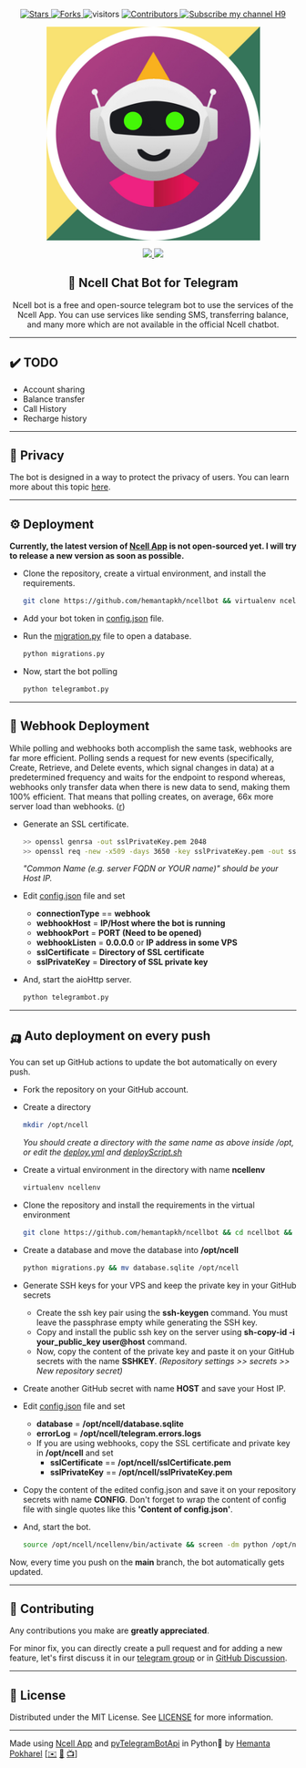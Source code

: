 <p align="center">
<a href="https://github.com/hemantapkh/ncellbot/stargazers">
<img src="https://img.shields.io/github/stars/hemantapkh/ncellbot" alt="Stars">
</a>
<a href="https://github.com/hemantapkh/ncellbot/fork">
<img src="https://img.shields.io/github/forks/hemantapkh/ncellbot.svg" alt="Forks"/>
</a>
<img src="https://visitor-badge.laobi.icu/badge?page_id=hemantapkh.ncellbot" alt="visitors" />
<a href="https://github.com/hemantapkh/ncellbot/graphs/contributors">
<img src="https://img.shields.io/github/contributors/hemantapkh/ncellbot.svg" alt="Contributors" />
<a href="https://www.youtube.com/c/H9TechYouTube?sub_confirmation=1">
<img src="https://img.shields.io/badge/YouTube-H9-red" alt="Subscribe my channel H9"/>
</a>
</a>
</p>

<p align="center">
<img src="images/ncellbot.jpg" align="center" height=375 alt="Ncell Bot" />
</p>

<p align="center">
<a href="https://t.me/ncellappbot">
<img src='https://img.shields.io/badge/Telegram-Active-blue?style=for-the-badge&logo=telegram'>
</a>
<a href="https://m.me/ncellappbot">
<img src='https://img.shields.io/badge/Facebook-Inactive-red?style=for-the-badge&logo=facebook'>
</a>
</P>
<h2 align='center'>🤖 Ncell Chat Bot for Telegram</h2>

<p align="center">
Ncell bot is a free and open-source telegram bot to use the services of the Ncell App. You can use services like sending SMS, transferring balance, and many more which are not available in the official Ncell chatbot.
</P>

---

## ✔️ TODO

* Account sharing
* Balance transfer
* Call History
* Recharge history

---

## 🔐 Privacy

The bot is designed in a way to protect the privacy of users. You can learn more about this topic [here](https://telegra.ph/Privacy-On-Ncell-App-04-19).

---

## ⚙️ Deployment

<b>Currently, the latest version of [Ncell App](https://github.com/hemantapkh/ncellapp) is not open-sourced yet. I will try to release a new version as soon as possible.</b>

* Clone the repository, create a virtual environment, and install the requirements.

    ```bash
    git clone https://github.com/hemantapkh/ncellbot && virtualenv ncellenv && source ncellenv/bin/activate && cd ncellbot && pip install -r requirements.txt
    ```

* Add your bot token in [config.json](config.json) file.
* Run the [migration.py](migrations.py) file to open a database.

    ```python
    python migrations.py
    ```
* Now, start the bot polling

    ```python
    python telegrambot.py
    ```

---

## 🚀 Webhook Deployment

While polling and webhooks both accomplish the same task, webhooks are far more efficient. Polling sends a request for new events (specifically, Create, Retrieve, and Delete events, which signal changes in data) at a predetermined frequency and waits for the endpoint to respond whereas, webhooks only transfer data when there is new data to send, making them 100% efficient. That means that polling creates, on average, 66x more server load than webhooks. ([r](https://blog.cloud-elements.com/webhooks-vs-polling-youre-better-than-this))

- Generate an SSL certificate.

    ```bash
    >> openssl genrsa -out sslPrivateKey.pem 2048
    >> openssl req -new -x509 -days 3650 -key sslPrivateKey.pem -out sslCertificate.pem
    ```

    *"Common Name (e.g. server FQDN or YOUR name)" should be your Host IP.*

- Edit [config.json](config.json) file and set

    - **connectionType** == **webhook**
    - **webhookHost** = **IP/Host where the bot is running**
    - **webhookPort** = **PORT (Need to be opened)**
    - **webhookListen** = **0.0.0.0** or **IP address in some VPS**
    - **sslCertificate** = **Directory of SSL certificate**
    - **sslPrivateKey** = **Directory of SSL private key**

* And, start the aioHttp server.

    ```python
    python telegrambot.py
    ```

---

## 🛺 Auto deployment on every push

You can set up GitHub actions to update the bot automatically on every push.

- Fork the repository on your GitHub account.

- Create a directory
    ```bash
    mkdir /opt/ncell
    ```

    *You should create a directory with the same name as above inside /opt, or edit the [deploy.yml](.github/workflows/deploy.yml) and [deployScript.sh](.github/workflows/deployScript.sh)*

- Create a virtual environment in the directory with name **ncellenv**

    ```bash
    virtualenv ncellenv
    ```

- Clone the repository and install the requirements in the virtual environment

    ```bash
    git clone https://github.com/hemantapkh/ncellbot && cd ncellbot && source /opt/ncell/ncellenv/bin/activate && pip install -r requirements.txt
    ```

- Create a database and move the database into **/opt/ncell**

    ```bash
    python migrations.py && mv database.sqlite /opt/ncell
    ```

- Generate SSH keys for your VPS and keep the private key in your GitHub secrets

    - Create the ssh key pair using the **ssh-keygen** command. You must leave the passphrase empty while generating the SSH key.
    - Copy and install the public ssh key on the server using **sh-copy-id -i your_public_key user@host** command.
    - Now, copy the content of the private key and paste it on your GitHub secrets with the name **SSHKEY**. *(Repository settings >> secrets >> New repository secret)*

- Create another GitHub secret with name **HOST** and save your Host IP.

- Edit [config.json](config.json) file and set

    - **database** = **/opt/ncell/database.sqlite**
    - **errorLog** =  **/opt/ncell/telegram.errors.logs**
    - If you are using webhooks, copy the SSL certificate and private key in **/opt/ncell** and set
        - **sslCertificate** == **/opt/ncell/sslCertificate.pem**
        - **sslPrivateKey** == **/opt/ncell/sslPrivateKey.pem**

- Copy the content of the edited config.json and save it on your repository secrets with name **CONFIG**. Don't forget to wrap the content of config file with single quotes like this **'Content of config.json'**.

- And, start the bot.

    ```bash
    source /opt/ncell/ncellenv/bin/activate && screen -dm python /opt/ncell/ncellbot/telegrambot.py
    ```

Now, every time you push on the **main** branch, the bot automatically gets updated.

---

## 💚 Contributing

Any contributions you make are **greatly appreciated**.

For minor fix, you can directly create a pull request and for adding a new feature, let's first discuss it in our [telegram group](https://t.me/h9discussion) or in [GitHub Discussion](https://github.com/hemantapkh/ncellbot/discussions).

---

## 🔑 License

Distributed under the MIT License. See [LICENSE](LICENSE) for more information.

-----
Made using [Ncell App](https://github.com/hemantapkh/ncellapp) and [pyTelegramBotApi](https://github.com/eternnoir/pyTelegramBotAPI) in Python💙 by [Hemanta Pokharel](https://github.com/hemantapkh/) [[✉️](mailto:hemantapkh@yahoo.com) [💬](https://t.me/hemantapkh) [📺](https://youtube.com/h9youtube)]